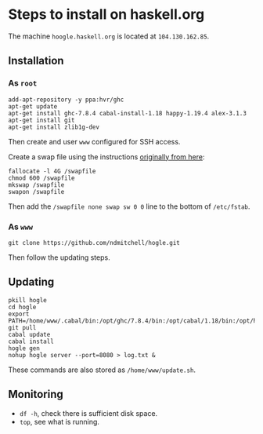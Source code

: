 # Steps to install on haskell.org

The machine `hoogle.haskell.org` is located at `104.130.162.85`.

## Installation

### As `root`

	add-apt-repository -y ppa:hvr/ghc
	apt-get update
	apt-get install ghc-7.8.4 cabal-install-1.18 happy-1.19.4 alex-3.1.3
	apt-get install git
	apt-get install zlib1g-dev

Then create and user `www` configured for SSH access.

Create a swap file using the instructions [originally from here](https://www.digitalocean.com/community/tutorials/how-to-add-swap-on-ubuntu-14-04):

	fallocate -l 4G /swapfile
	chmod 600 /swapfile
	mkswap /swapfile
	swapon /swapfile

Then add the `/swapfile none swap sw 0 0` line to the bottom of `/etc/fstab`.


### As `www`

	git clone https://github.com/ndmitchell/hogle.git

Then follow the updating steps.

## Updating

	pkill hogle
    cd hogle
	export PATH=/home/www/.cabal/bin:/opt/ghc/7.8.4/bin:/opt/cabal/1.18/bin:/opt/happy/1.19.4/bin:/opt/alex/3.1.3/bin:$PATH
	git pull
	cabal update
	cabal install
	hogle gen
	nohup hogle server --port=8080 > log.txt &

These commands are also stored as `/home/www/update.sh`.

## Monitoring

* `df -h`, check there is sufficient disk space.
* `top`, see what is running.

